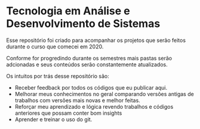 # Tecnologia em Análise e Desenvolvimento de Sistemas

Esse repositório foi criado para acompanhar os projetos que serão feitos durante o curso que comecei em 2020.

Conforme for progredindo durante os semestres mais pastas serão adcionadas e seus conteúdos serão constantemente atualizados.

Os intuitos por trás desse repositório são:

- Receber feedback por todos os  códigos que eu publicar aqui.
- Melhorar meus conhecimentos no geral comparando versões antigas de trabalhos com versões mais novas e melhor feitas.
- Reforçar meu aprendizado e lógica revendo trabalhos e códigos anteriores que possam conter bom insights
- Aprender e treinar o uso do git.
